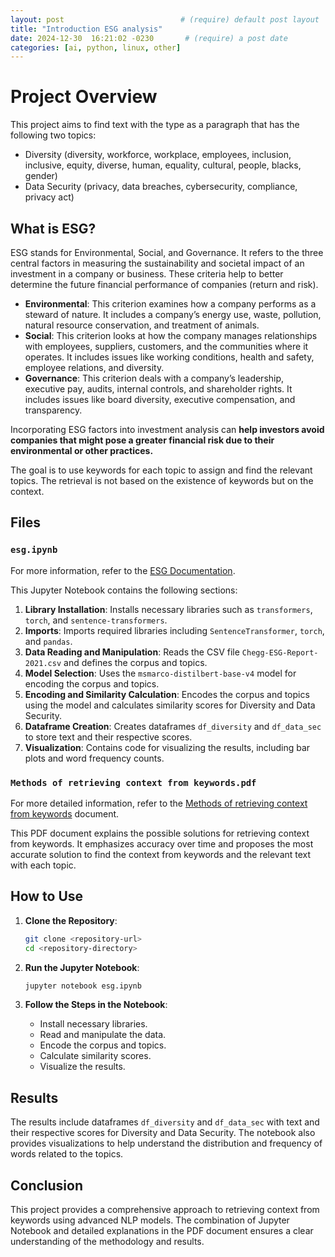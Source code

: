 ```yaml
---
layout: post                          # (require) default post layout
title: "Introduction ESG analysis"
date: 2024-12-30  16:21:02 -0230       # (require) a post date
categories: [ai, python, linux, other]
---
```

# Project Overview

This project aims to find text with the type as a paragraph that has the following two topics:

- Diversity (diversity, workforce, workplace, employees, inclusion, inclusive, equity, diverse, human, equality, cultural, people, blacks, gender)
- Data Security (privacy, data breaches, cybersecurity, compliance, privacy act)

## What is ESG?

ESG stands for Environmental, Social, and Governance. It refers to the three central factors in measuring the sustainability and societal impact of an investment in a company or business. These criteria help to better determine the future financial performance of companies (return and risk).

- **Environmental**: This criterion examines how a company performs as a steward of nature. It includes a company’s energy use, waste, pollution, natural resource conservation, and treatment of animals.
- **Social**: This criterion looks at how the company manages relationships with employees, suppliers, customers, and the communities where it operates. It includes issues like working conditions, health and safety, employee relations, and diversity.
- **Governance**: This criterion deals with a company’s leadership, executive pay, audits, internal controls, and shareholder rights. It includes issues like board diversity, executive compensation, and transparency.

Incorporating ESG factors into investment analysis can **help investors avoid companies that might pose a greater financial risk due to their environmental or other practices.**

The goal is to use keywords for each topic to assign and find the relevant topics. The retrieval is not based on the existence of keywords but on the context.

## Files

### `esg.ipynb`
For more information, refer to the [ESG Documentation](https://github.com/AminTaheri23/ESG-Analysis/blob/main/esg.ipynb).

This Jupyter Notebook contains the following sections:

1. **Library Installation**: Installs necessary libraries such as `transformers`, `torch`, and `sentence-transformers`.
2. **Imports**: Imports required libraries including `SentenceTransformer`, `torch`, and `pandas`.
3. **Data Reading and Manipulation**: Reads the CSV file `Chegg-ESG-Report-2021.csv` and defines the corpus and topics.
4. **Model Selection**: Uses the `msmarco-distilbert-base-v4` model for encoding the corpus and topics.
5. **Encoding and Similarity Calculation**: Encodes the corpus and topics using the model and calculates similarity scores for Diversity and Data Security.
6. **Dataframe Creation**: Creates dataframes `df_diversity` and `df_data_sec` to store text and their respective scores.
7. **Visualization**: Contains code for visualizing the results, including bar plots and word frequency counts.

### `Methods of retrieving context from keywords.pdf`

For more detailed information, refer to the [Methods of retrieving context from keywords](https://github.com/AminTaheri23/ESG-Analysis/blob/main/Methods%20of%20retrieving%20context%20from%20keywords.pdf) document.

This PDF document explains the possible solutions for retrieving context from keywords. It emphasizes accuracy over time and proposes the most accurate solution to find the context from keywords and the relevant text with each topic.

## How to Use

1. **Clone the Repository**:
    ```sh
    git clone <repository-url>
    cd <repository-directory>
    ```

2. **Run the Jupyter Notebook**:
    ```sh
    jupyter notebook esg.ipynb
    ```

3. **Follow the Steps in the Notebook**:
    - Install necessary libraries.
    - Read and manipulate the data.
    - Encode the corpus and topics.
    - Calculate similarity scores.
    - Visualize the results.

## Results

The results include dataframes `df_diversity` and `df_data_sec` with text and their respective scores for Diversity and Data Security. The notebook also provides visualizations to help understand the distribution and frequency of words related to the topics.

## Conclusion

This project provides a comprehensive approach to retrieving context from keywords using advanced NLP models. The combination of Jupyter Notebook and detailed explanations in the PDF document ensures a clear understanding of the methodology and results.
